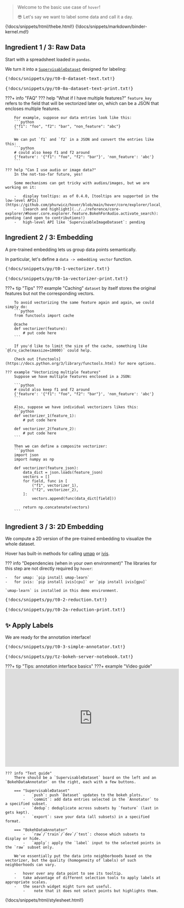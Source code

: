 > Welcome to the basic use case of `hover`!
>
> :sunglasses: Let's say we want to label some data and call it a day.

{!docs/snippets/html/thebe.html!}
{!docs/snippets/markdown/binder-kernel.md!}

## **Ingredient 1 / 3: Raw Data**

Start with a spreadsheet loaded in `pandas`.

We turn it into a [`SupervisableDataset`](../../reference/core-dataset/#hover.core.dataset.SupervisableDataset) designed for labeling:

<pre data-executable>
{!docs/snippets/py/t0-0-dataset-text.txt!}

{!docs/snippets/py/t0-0a-dataset-text-print.txt!}
</pre>

???+ info "FAQ"
    ??? help "What if I have multiple features?"
        `feature_key` refers to the field that will be vectorized later on, which can be a JSON that encloses multiple features.

        For example, suppose our data entries look like this:
        ```python
        {"f1": "foo", "f2": "bar", "non_feature": "abc"}
        ```

        We can put `f1` and `f2` in a JSON and convert the entries like this:
        ```python
        # could also keep f1 and f2 around
        {'feature': '{"f1": "foo", "f2": "bar"}', 'non_feature': 'abc'}
        ```

    ??? help "Can I use audio or image data?"
        In the not-too-far future, yes!

        Some mechanisms can get tricky with audios/images, but we are working on it:

        -   display tooltips: as of 0.4.0, [tooltips are supported in the low-level APIs](https://github.com/phurwicz/hover/blob/main/hover/core/explorer/local_config.py).
        -   [search and highlight](../../reference/core-explorer/#hover.core.explorer.feature.BokehForAudio.activate_search): pending (and open to contributions!)
        -   high-level API like `SupervisableImageDataset`: pending



## **Ingredient 2 / 3: Embedding**

A pre-trained embedding lets us group data points semantically.

In particular, let's define a `data -> embedding vector` function.

<pre data-executable>
{!docs/snippets/py/t0-1-vectorizer.txt!}

{!docs/snippets/py/t0-1a-vectorizer-print.txt!}
</pre>

???+ tip "Tips"
    ??? example "Caching"
        `dataset` by itself stores the original features but not the corresponding vectors.

        To avoid vectorizing the same feature again and again, we could simply do:
        ```python
        from functools import cache

        @cache
        def vectorizer(feature):
            # put code here
        ```

        If you'd like to limit the size of the cache, something like `@lru_cache(maxsize=10000)` could help.

        Check out [functools](https://docs.python.org/3/library/functools.html) for more options.

    ??? example "Vectorizing multiple features"
        Suppose we have multiple features enclosed in a JSON:

        ```python
        # could also keep f1 and f2 around
        {'feature': '{"f1": "foo", "f2": "bar"}', 'non_feature': 'abc'}
        ```

        Also, suppose we have individual vectorizers likes this:
        ```python
        def vectorizer_1(feature_1):
            # put code here

        def vectorizer_2(feature_2):
            # put code here
        ```

        Then we can define a composite vectorizer:
        ```python
        import json
        import numpy as np

        def vectorizer(feature_json):
            data_dict = json.loads(feature_json)
            vectors = []
            for field, func in [
                ("f1", vectorizer_1),
                ("f2", vectorizer_2),
            ]:
                vectors.append(func(data_dict[field]))

            return np.concatenate(vectors)
        ```


## **Ingredient 3 / 3: 2D Embedding**

We compute a 2D version of the pre-trained embedding to visualize the whole dataset.

Hover has built-in methods for calling [umap](https://umap-learn.readthedocs.io/en/latest/) or [ivis](https://bering-ivis.readthedocs.io/en/latest/).

??? info "Dependencies (when in your own environment)"
    The libraries for this step are not directly required by `hover`:

    -   for umap: `pip install umap-learn`
    -   for ivis: `pip install ivis[cpu]` or `pip install ivis[gpu]`

    `umap-learn` is installed in this demo environment.

<pre data-executable>
{!docs/snippets/py/t0-2-reduction.txt!}

{!docs/snippets/py/t0-2a-reduction-print.txt!}
</pre>


## :sparkles: **Apply Labels**

We are ready for the annotation interface!

<pre data-executable>
{!docs/snippets/py/t0-3-simple-annotator.txt!}

{!docs/snippets/py/tz-bokeh-server-notebook.txt!}
</pre>

???+ tip "Tips: annotation interface basics"
    ???+ example "Video guide"
        <iframe width="560" height="315" src="https://www.youtube.com/embed/WYN2WduzJWg" frameborder="0" allow="accelerometer; autoplay; clipboard-write; encrypted-media; gyroscope; picture-in-picture" allowfullscreen></iframe>

    ??? info "Text guide"
        There should be a `SupervisableDataset` board on the left and an `BokehDataAnnotator` on the right, each with a few buttons.

        === "SupervisableDataset"
            -   `push`: push `Dataset` updates to the bokeh plots.
            -   `commit`: add data entries selected in the `Annotator` to a specified subset.
            -   `dedup`: deduplicate across subsets by `feature` (last in gets kept).
            -   `export`: save your data (all subsets) in a specified format.

        === "BokehDataAnnotator"
            -   `raw`/`train`/`dev`/`test`: choose which subsets to display or hide.
            -   `apply`: apply the `label` input to the selected points in the `raw` subset only.

        We've essentially put the data into neighborboods based on the vectorizer, but the quality (homogeneity of labels) of such neighborhoods can vary.

        -   hover over any data point to see its tooltip.
        -   take advantage of different selection tools to apply labels at appropriate scales.
        -   the search widget might turn out useful.
            -    note that it does not select points but highlights them.

{!docs/snippets/html/stylesheet.html!}
